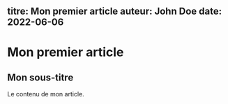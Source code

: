 titre: Mon premier article
auteur: John Doe
date: 2022-06-06
---
# Mon premier article
## Mon sous-titre
Le contenu de mon article.
